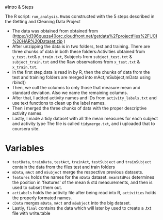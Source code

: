 #Intro & Steps

The R script: `run_analysis.R`was constructed with the 5 steps described in the Getting and Cleaning Data Project
* The data was obtained from obtained from (https://d396qusza40orc.cloudfront.net/getdata%2Fprojectfiles%2FUCI%20HAR%20Dataset.zip ) 
* After unzipping the data is in two folders, test and training. There are three chunks of data in both these folders:Activities obtained from `y_test.txt`& `y_train.txt`, Subjects from `subject_test.txt` & `subject_train.txt` and the Raw observations from `x_test.txt` & `x_train.txt`. 
* In the first step,data is read in by R, then the chunks of data from the test and training folders are merged into  mAct,mSubject,mData using rbind() 
* Then, we cull the columns  to only those that measure mean and standard deviation. Also we name the remaining columns. 
* After that, I added activity names and IDs from `activity_labels.txt` and use text functions to clean up the label names.
* Then i merged the three chunks of data with the proper descriptive activity names.
* Lastly, I made a tidy dataset with all the mean measures for each subject and activity type The file is called `tidymerge.txt`, and i uploaded that to coursera site.

# Variables

* `testData`, `trainData`, `testAct`, `trainAct`, `testSubject` and `trainSubject` contain the data from the files test and train folders
* `mData`, `mAct` and `mSubject` merge the respective previous datasets.
* `features` holds the names for the `mData` dataset. `meanStdPos` determines the position in 'features' of the mean & std measurements, and then is used to subset them out.
* `actLabels` holds the activity file after being read into R, `activities` holds the properly formated names. 
* `cData` merges `mData`, `mAct` and `mSubject` into the big dataset.
* Lastly, `final` contains the data which will later by used to create a .txt file with write.table
